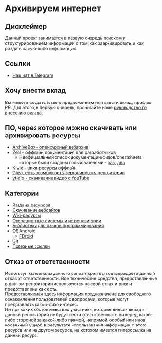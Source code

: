 # Архивируем интернет

## Дисклеймер
Данный проект занимается в первую очередь поиском и структурированием информации о том, как заархивировать и как раздать какую-либо информацию. 

## Ссылки
* [Наш чат в Telegram](https://t.me/+Z5z4Tii5cW1mZWEy)

## Хочу внести вклад
Вы можете создать issue с предложением или внести вклад, прислав PR. Для этого, в первую очередь, прочитайте наше [руководство по внесению вклада](contributing.md).

## ПО, через которое можно скачивать или архивировать ресурсы
* [ArchiveBox - опенсурсный вебархив](https://github.com/ArchiveBox/ArchiveBox)
* [Zeal - оффлайн документация для разработчиков](https://zealdocs.org/)
  - Неофициальный список документации/фидов/cheatsheets которые были созданы пользователями - [раз](https://zealusercontributions.vercel.app/), [два](https://zealusercontributions.now.sh) 
* [Kiwix - вики-ресурсы оффлайн](https://www.kiwix.org/en/)
* [Gitea, есть возможность зеркалировать репозитории](https://gitea.io/ru-ru/)
* [yt-dlp - скачивание видео с YouTube](https://github.com/yt-dlp/yt-dlp)

## Категории
* [Раздача ресурсов](share/README.md)
* [Скачивание вебсайтов](download/README.md)
* [Wiki-ресурсы](wiki/README.md)
* [Операционные системы и их репозитории](os/README.md)
* [Библиотеки для языков программирования](prog_libs/README.md)
* OS Android
  * [FDroid](android/fdroid/README.md)
* [Git](git/README.md)
* [Полезные ссылки](links/README.md)

## Отказ от ответственности
Используя материалы данного репозитория вы подтверждаете данный отказ от ответственности.
Все технические средства, предоставленные в данном репозитории используются на свой страх и риск и предоставлены как есть.  
Предоставляемая здесь информация предназначена для свободного ознакомления пользователей с вопросами, которые могут представлять какой-либо интерес.  
Ни при каких обстоятельствах участники, которые внесли вклад в данный репозиторий не будут нести ответственность ни перед какой-либо стороной за какой-либо прямой, непрямой, особый или иной косвенный ущерб в результате использования информации с этого ресурса или на другом ресурсе, на котором имеется гиперссылка на данный ресурс. 
